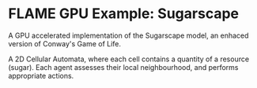 # FLAME GPU Example: Sugarscape

A GPU accelerated implementation of the Sugarscape model, an enhaced version of Conway's Game of Life.

A 2D Cellular Automata, where each cell contains a quantity of a resource (sugar). 
Each agent assesses their local neighbourhood, and performs appropriate actions.